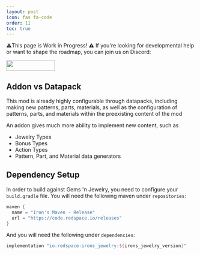 ```yaml
---
layout: post
icon: fas fa-code
order: 11
toc: true
---
```


⚠️This page is Work in Progress! ⚠️ If you're looking for developmental help or want to shape the roadmap, you can join us on Discord:

<a href="https://discord.gg/TRzEdrndM2"><img src="https://img.shields.io/discord/1104430139275743293.svg?label=&amp;logo=discord&amp;logoColor=ffffff&amp;color=7389D8&amp;labelColor=6A7EC2&amp;style=for-the-badge" alt="" width="129" height="28" /></a>

## Addon vs Datapack

This mod is already highly configurable through datapacks, including making new patterns, parts, materials, as well as the configuration of patterns, parts, and materials within the preexisting content of the mod

An addon gives much more ability to implement new content, such as
- Jewelry Types
- Bonus Types
- Action Types
- Pattern, Part, and Material data generators
## Dependency Setup

In order to build against Gems 'n Jewelry, you need to configure your `build.gradle` file.
You will need the following maven under `repositories`:

```groovy
maven {
  name = "Iron's Maven - Release"
  url = "https://code.redspace.io/releases"
}
```

And you will need the following under `dependencies`:

```groovy
implementation "io.redspace:irons_jewelry:${irons_jewelry_version}"
```

